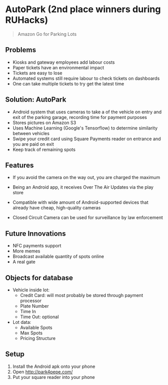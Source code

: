 # AutoPark (2nd place winners during RUHacks)

> Amazon Go for Parking Lots

## Problems

- Kiosks and gateway employees add labour costs
- Paper tickets have an environmental impact
- Tickets are easy to lose
- Automated systems still require labour to check tickets on dashboards
- One can take multiple tickets to try get the latest time

## Solution: AutoPark

- Android system that uses cameras to take a of the vehicle on entry and exit of the parking garage, recording time for payment purposes
- Stores pictures on Amazon S3
- Uses Machine Learning (Google's Tensorflow) to determine similarity between vehicles
- Swipe your credit card using Square Payments reader on entrance and you are paid on exit
- Keep track of remaining spots

## Features

- If you avoid the camera on the way out, you are charged the maximum


- Being an Android app, it receives Over The Air Updates via the play store
- Compatible with wide amount of Android-supported devices that already have cheap, high-quality cameras
- Closed Circuit Camera can be used for surveillance by law enforcement

## Future Innovations

- NFC payments support
- More memes
- Broadcast available quantity of spots online
- A real gate

## Objects for database

* Vehicle inside lot:
  * Credit Card: will most probably be stored through payment processor
  * Plate Number
  * Time In
  * Time Out: optional
* Lot data:
  * Available Spots
  * Max Spots
  * Pricing Structure

## Setup

1. Install the Android apk onto your phone
2. Open http://park4pepe.com/
3. Put your square reader into your phone


